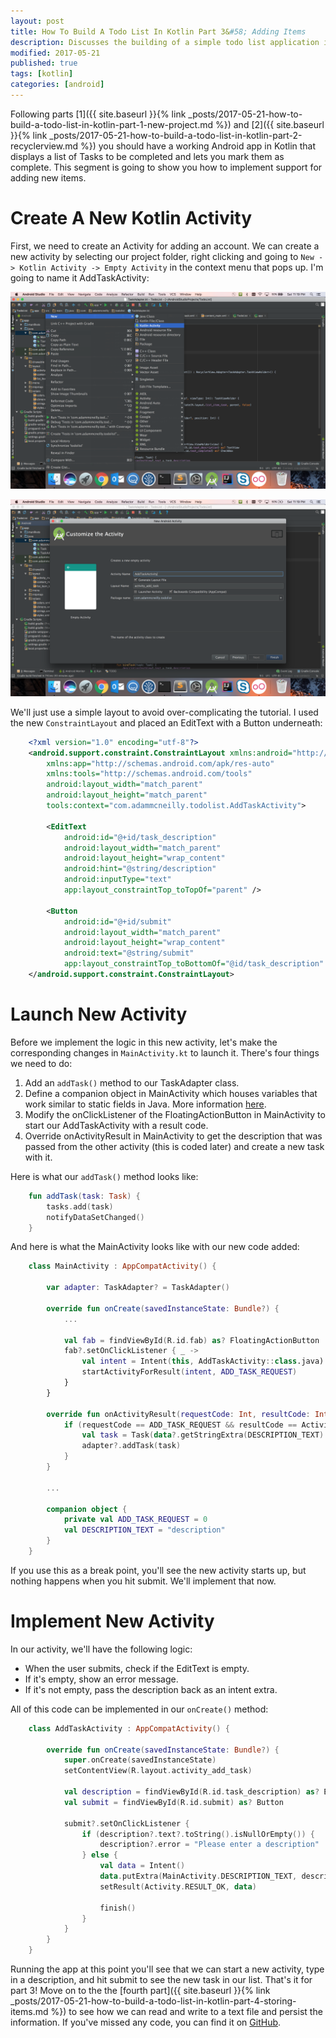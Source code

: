 ```yaml
---
layout: post
title: How To Build A Todo List In Kotlin Part 3&#58; Adding Items
description: Discusses the building of a simple todo list application in Kotlin.
modified: 2017-05-21
published: true
tags: [kotlin]
categories: [android]
---
```


Following parts [1]({{ site.baseurl }}{% link _posts/2017-05-21-how-to-build-a-todo-list-in-kotlin-part-1-new-project.md %}) and [2]({{ site.baseurl }}{% link _posts/2017-05-21-how-to-build-a-todo-list-in-kotlin-part-2-recyclerview.md %}) you should have a working Android app in Kotlin that displays a list of Tasks to be completed and lets you mark them as complete. This segment is going to show you how to implement support for adding new items.

<!--more-->

# Create A New Kotlin Activity

First, we need to create an Activity for adding an account. We can create a new activity by selecting our project folder, right clicking and going to `New -> Kotlin Activity -> Empty Activity` in the context menu that pops up. I'm going to name it AddTaskActivity:

![AndroidEssence](/images/kotlin/new-activity-1.png)

![AndroidESsence](/images/kotlin/new-activity-2.png)

We'll just use a simple layout to avoid over-complicating the tutorial. I used the new `ConstraintLayout` and placed an EditText with a Button underneath:

```xml
	<?xml version="1.0" encoding="utf-8"?>
	<android.support.constraint.ConstraintLayout xmlns:android="http://schemas.android.com/apk/res/android"
	    xmlns:app="http://schemas.android.com/apk/res-auto"
	    xmlns:tools="http://schemas.android.com/tools"
	    android:layout_width="match_parent"
	    android:layout_height="match_parent"
	    tools:context="com.adammcneilly.todolist.AddTaskActivity">

	    <EditText
	        android:id="@+id/task_description"
	        android:layout_width="match_parent"
	        android:layout_height="wrap_content"
	        android:hint="@string/description"
	        android:inputType="text"
	        app:layout_constraintTop_toTopOf="parent" />

	    <Button
	        android:id="@+id/submit"
	        android:layout_width="match_parent"
	        android:layout_height="wrap_content"
	        android:text="@string/submit"
	        app:layout_constraintTop_toBottomOf="@id/task_description" />
	</android.support.constraint.ConstraintLayout>
```

# Launch New Activity

Before we implement the logic in this new activity, let's make the corresponding changes in `MainActivity.kt` to launch it. There's four things we need to do:

1. Add an `addTask()` method to our TaskAdapter class.
2. Define a companion object in MainActivity which houses variables that work similar to static fields in Java. More information [here](https://kotlinlang.org/docs/reference/object-declarations.html#companion-objects).
3. Modify the onClickListener of the FloatingActionButton in MainActivity to start our AddTaskActivity with a result code.
4. Override onActivityResult in MainActivity to get the description that was passed from the other activity (this is coded later) and create a new task with it.

Here is what our `addTask()` method looks like:

```kotlin
	fun addTask(task: Task) {
	    tasks.add(task)
	    notifyDataSetChanged()
	}
```

And here is what the MainActivity looks like with our new code added:

```kotlin
	class MainActivity : AppCompatActivity() {

	    var adapter: TaskAdapter? = TaskAdapter()

	    override fun onCreate(savedInstanceState: Bundle?) {
	        ...

	        val fab = findViewById(R.id.fab) as? FloatingActionButton
	        fab?.setOnClickListener { _ ->
	            val intent = Intent(this, AddTaskActivity::class.java)
	            startActivityForResult(intent, ADD_TASK_REQUEST)
	        }
	    }

	    override fun onActivityResult(requestCode: Int, resultCode: Int, data: Intent?) {
	        if (requestCode == ADD_TASK_REQUEST && resultCode == Activity.RESULT_OK) {
	            val task = Task(data?.getStringExtra(DESCRIPTION_TEXT).orEmpty())
	            adapter?.addTask(task)
	        }
	    }

	    ...

	    companion object {
	    	private val ADD_TASK_REQUEST = 0
	        val DESCRIPTION_TEXT = "description"
	    }
	}
```

If you use this as a break point, you'll see the new activity starts up, but nothing happens when you hit submit. We'll implement that now.

# Implement New Activity

In our activity, we'll have the following logic:

* When the user submits, check if the EditText is empty.
* If it's empty, show an error message.
* If it's not empty, pass the description back as an intent extra.

All of this code can be implemented in our `onCreate()` method:

```kotlin
	class AddTaskActivity : AppCompatActivity() {

	    override fun onCreate(savedInstanceState: Bundle?) {
	        super.onCreate(savedInstanceState)
	        setContentView(R.layout.activity_add_task)
	        
	        val description = findViewById(R.id.task_description) as? EditText
	        val submit = findViewById(R.id.submit) as? Button
	        
	        submit?.setOnClickListener { 
	            if (description?.text?.toString().isNullOrEmpty()) {
	                description?.error = "Please enter a description"
	            } else {
	                val data = Intent()
	                data.putExtra(MainActivity.DESCRIPTION_TEXT, description?.text.toString())
	                setResult(Activity.RESULT_OK, data)
	                
	                finish()
	            }
	        }
	    }
	}
```

Running the app at this point you'll see that we can start a new activity, type in a description, and hit submit to see the new task in our list. That's it for part 3! Move on to the the [fourth part]({{ site.baseurl }}{% link _posts/2017-05-21-how-to-build-a-todo-list-in-kotlin-part-4-storing-items.md %}) to see how we can read and write to a text file and persist the information. If you've missed any code, you can find it on [GitHub](http://github.com/AdamMc331/todo-kotlin).